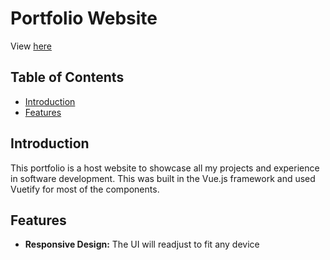 # Portfolio Website

View [here](https://portfolio-derek-avila.vercel.app/)

## Table of Contents
- [Introduction](#introduction)
- [Features](#features)

## Introduction

This portfolio is a host website to showcase all my projects and experience in software development. This was built in the Vue.js framework and used Vuetify for most of the components.

## Features

- **Responsive Design:** The UI will readjust to fit any device
